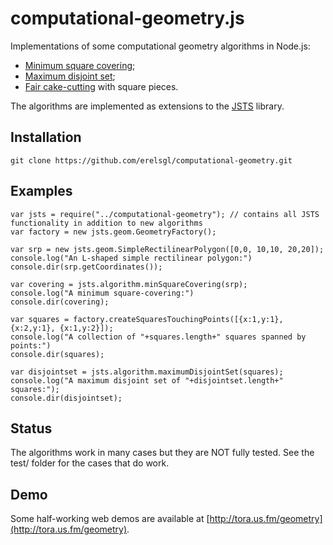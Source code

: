 computational-geometry.js
=========================

Implementations of some computational geometry algorithms in Node.js:

* [Minimum square covering](https://en.wikipedia.org/wiki/Polygon_covering#Covering_a_rectilinear_polygon_with_squares);
* [Maximum disjoint set](https://en.wikipedia.org/wiki/Maximum_disjoint_set);
* [Fair cake-cutting](https://en.wikipedia.org/wiki/Fair_cake-cutting) with square pieces.

The algorithms are implemented as extensions to the [JSTS](https://github.com/bjornharrtell/jsts) library.


Installation
------------

    git clone https://github.com/erelsgl/computational-geometry.git


Examples
--------

	var jsts = require("../computational-geometry"); // contains all JSTS functionality in addition to new algorithms
	var factory = new jsts.geom.GeometryFactory();
	
	var srp = new jsts.geom.SimpleRectilinearPolygon([0,0, 10,10, 20,20]);
	console.log("An L-shaped simple rectilinear polygon:")
	console.dir(srp.getCoordinates());
	
	var covering = jsts.algorithm.minSquareCovering(srp);
	console.log("A minimum square-covering:")
	console.dir(covering);
	
	var squares = factory.createSquaresTouchingPoints([{x:1,y:1}, {x:2,y:1}, {x:1,y:2}]);
	console.log("A collection of "+squares.length+" squares spanned by points:")
	console.dir(squares);
	
	var disjointset = jsts.algorithm.maximumDisjointSet(squares);
	console.log("A maximum disjoint set of "+disjointset.length+" squares:");
	console.dir(disjointset);


Status
------
The algorithms work in many cases but they are NOT fully tested. See the test/ folder
for the cases that do work.
    
    
Demo
----
Some half-working web demos are available at [http://tora.us.fm/geometry](http://tora.us.fm/geometry).

   